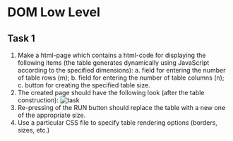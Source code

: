 # DOM Low Level


## Task 1 
 1. Make a html-page which contains a html-code for displaying the following 
items (the table generates dynamically using JavaScript according to the 
specified dimensions):
a. field for entering the number of table rows (m);
b. field for entering the number of table columns (n);
c. button for creating the specified table size.
2. The created page should have the following look (after the table 
construction):
![task](/task.jpg)
3. Re-pressing of the RUN button should replace the table with a new one of 
the appropriate size.
4. Use a particular CSS file to specify table rendering options (borders, sizes, 
etc.)